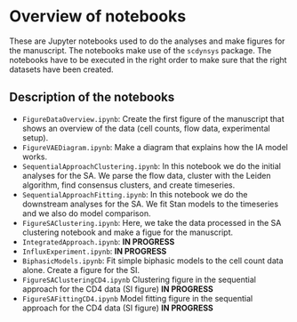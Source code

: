 # Overview of notebooks

These are Jupyter notebooks used to do the analyses and make figures for the manuscript.
The notebooks make use of the `scdynsys` package. The notebooks have to be executed in the right 
order to make sure that the right datasets have been created.

## Description of the notebooks

* `FigureDataOverview.ipynb`: Create the first figure of the manuscript that shows
  an overview of the data (cell counts, flow data, experimental setup).
* `FigureVAEDiagram.ipynb`: Make a diagram that explains how the IA model works.
* `SequentialApproachClustering.ipynb`: In this notebook we do the initial analyses for the SA. 
  We parse the flow data, cluster with the Leiden algorithm, find consensus clusters,
  and create timeseries.
* `SequentialApproachFitting.ipynb`: In this notebook we do the downstream analyses for the SA. 
  We fit Stan models to the timeseries and we also do model comparison.
* `FigureSAClustering.ipynb`: Here, we take the data processed in the SA clustering notebook
  and make a figue for the manuscript.
* `IntegratedApproach.ipynb`: **IN PROGRESS**
* `InfluxExperiment.ipynb`: **IN PROGRESS**
* `BiphasicModels.ipynb`: Fit simple biphasic models to the cell count data alone. Create a figure for the SI.
* `FigureSAClusteringCD4.ipynb` Clustering figure in the sequential approach for the CD4 data (SI figure) **IN PROGRESS**
* `FigureSAFittingCD4.ipynb` Model fitting figure in the sequential approach for the CD4 data (SI figure) **IN PROGRESS**
